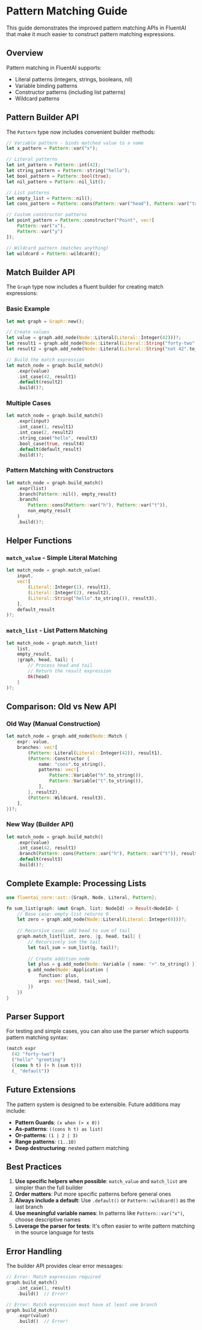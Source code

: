 # Pattern Matching Guide

This guide demonstrates the improved pattern matching APIs in FluentAI that make it much easier to construct pattern matching expressions.

## Overview

Pattern matching in FluentAI supports:
- Literal patterns (integers, strings, booleans, nil)
- Variable binding patterns
- Constructor patterns (including list patterns)
- Wildcard patterns

## Pattern Builder API

The `Pattern` type now includes convenient builder methods:

```rust
// Variable pattern - binds matched value to a name
let x_pattern = Pattern::var("x");

// Literal patterns
let int_pattern = Pattern::int(42);
let string_pattern = Pattern::string("hello");
let bool_pattern = Pattern::bool(true);
let nil_pattern = Pattern::nil_lit();

// List patterns
let empty_list = Pattern::nil();
let cons_pattern = Pattern::cons(Pattern::var("head"), Pattern::var("tail"));

// Custom constructor patterns
let point_pattern = Pattern::constructor("Point", vec![
    Pattern::var("x"),
    Pattern::var("y")
]);

// Wildcard pattern (matches anything)
let wildcard = Pattern::wildcard();
```

## Match Builder API

The `Graph` type now includes a fluent builder for creating match expressions:

### Basic Example

```rust
let mut graph = Graph::new();

// Create values
let value = graph.add_node(Node::Literal(Literal::Integer(42)))?;
let result1 = graph.add_node(Node::Literal(Literal::String("forty-two".to_string())))?;
let result2 = graph.add_node(Node::Literal(Literal::String("not 42".to_string())))?;

// Build the match expression
let match_node = graph.build_match()
    .expr(value)
    .int_case(42, result1)
    .default(result2)
    .build()?;
```

### Multiple Cases

```rust
let match_node = graph.build_match()
    .expr(input)
    .int_case(1, result1)
    .int_case(2, result2)
    .string_case("hello", result3)
    .bool_case(true, result4)
    .default(default_result)
    .build()?;
```

### Pattern Matching with Constructors

```rust
let match_node = graph.build_match()
    .expr(list)
    .branch(Pattern::nil(), empty_result)
    .branch(
        Pattern::cons(Pattern::var("h"), Pattern::var("t")),
        non_empty_result
    )
    .build()?;
```

## Helper Functions

### `match_value` - Simple Literal Matching

```rust
let match_node = graph.match_value(
    input,
    vec![
        (Literal::Integer(1), result1),
        (Literal::Integer(2), result2),
        (Literal::String("hello".to_string()), result3),
    ],
    default_result
)?;
```

### `match_list` - List Pattern Matching

```rust
let match_node = graph.match_list(
    list,
    empty_result,
    |graph, head, tail| {
        // Process head and tail
        // Return the result expression
        Ok(head)
    }
)?;
```

## Comparison: Old vs New API

### Old Way (Manual Construction)

```rust
let match_node = graph.add_node(Node::Match {
    expr: value,
    branches: vec![
        (Pattern::Literal(Literal::Integer(42)), result1),
        (Pattern::Constructor {
            name: "cons".to_string(),
            patterns: vec![
                Pattern::Variable("h".to_string()),
                Pattern::Variable("t".to_string()),
            ],
        }, result2),
        (Pattern::Wildcard, result3),
    ],
})?;
```

### New Way (Builder API)

```rust
let match_node = graph.build_match()
    .expr(value)
    .int_case(42, result1)
    .branch(Pattern::cons(Pattern::var("h"), Pattern::var("t")), result2)
    .default(result3)
    .build()?;
```

## Complete Example: Processing Lists

```rust
use fluentai_core::ast::{Graph, Node, Literal, Pattern};

fn sum_list(graph: &mut Graph, list: NodeId) -> Result<NodeId> {
    // Base case: empty list returns 0
    let zero = graph.add_node(Node::Literal(Literal::Integer(0)))?;
    
    // Recursive case: add head to sum of tail
    graph.match_list(list, zero, |g, head, tail| {
        // Recursively sum the tail
        let tail_sum = sum_list(g, tail)?;
        
        // Create addition node
        let plus = g.add_node(Node::Variable { name: "+".to_string() })?;
        g.add_node(Node::Application {
            function: plus,
            args: vec![head, tail_sum],
        })
    })
}
```

## Parser Support

For testing and simple cases, you can also use the parser which supports pattern matching syntax:

```scheme
(match expr
  (42 "forty-two")
  ("hello" "greeting")
  ((cons h t) (+ h (sum t)))
  (_ "default"))
```

## Future Extensions

The pattern system is designed to be extensible. Future additions may include:

- **Pattern Guards**: `(x when (> x 0))`
- **As-patterns**: `((cons h t) as list)`
- **Or-patterns**: `(1 | 2 | 3)`
- **Range patterns**: `(1..10)`
- **Deep destructuring**: nested pattern matching

## Best Practices

1. **Use specific helpers when possible**: `match_value` and `match_list` are simpler than the full builder
2. **Order matters**: Put more specific patterns before general ones
3. **Always include a default**: Use `.default()` or `Pattern::wildcard()` as the last branch
4. **Use meaningful variable names**: In patterns like `Pattern::var("x")`, choose descriptive names
5. **Leverage the parser for tests**: It's often easier to write pattern matching in the source language for tests

## Error Handling

The builder API provides clear error messages:

```rust
// Error: Match expression required
graph.build_match()
    .int_case(1, result)
    .build()  // Error!

// Error: Match expression must have at least one branch
graph.build_match()
    .expr(value)
    .build()  // Error!
```